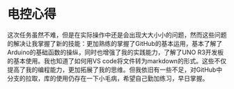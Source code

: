 # 电控心得
这次任务虽然不难，但是在实际操作中还是会出现大大小小的问题，然而这些问题的解决让我掌握了新的技能：更加熟练的掌握了GitHub的基本运用，基本了解了Arduino的基础函数的操纵，同时也增强了我的实践能力，了解了UNO R3开发板的基本使用。我也知道了如何用VS code将文件转为markdown的形式。这些不仅提高了我的编程能力，更加拓展了我的思维。但我依旧有一些不足，对GitHub中分支的拉取，库的使用仍存在一下小毛病，希望自己勤加练习，早日掌握。